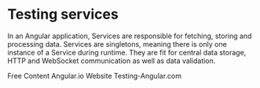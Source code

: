 # Testing services

In an Angular application, Services are responsible for fetching, storing and processing data. Services are singletons, meaning there is only one instance of a Service during runtime. They are fit for central data storage, HTTP and WebSocket communication as well as data validation.

<ResourceGroupTitle>Free Content</ResourceGroupTitle>
<BadgeLink badgeText='Read' colorScheme='yellow' href='https://angular.io/guide/testing-services'>Angular.io Website</BadgeLink>
<BadgeLink badgeText='Read' colorScheme="yellow" href='https://testing-angular.com/testing-services/'>Testing-Angular.com</BadgeLink>
